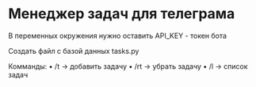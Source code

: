 # Менеджер задач для телеграма

В переменных окружения нужно оставить
API_KEY - токен бота

Создать файл с базой данных 
tasks.py

Комманды:
• /t -> добавить задачу
• /rt -> убрать задачу
• /l -> список задач

